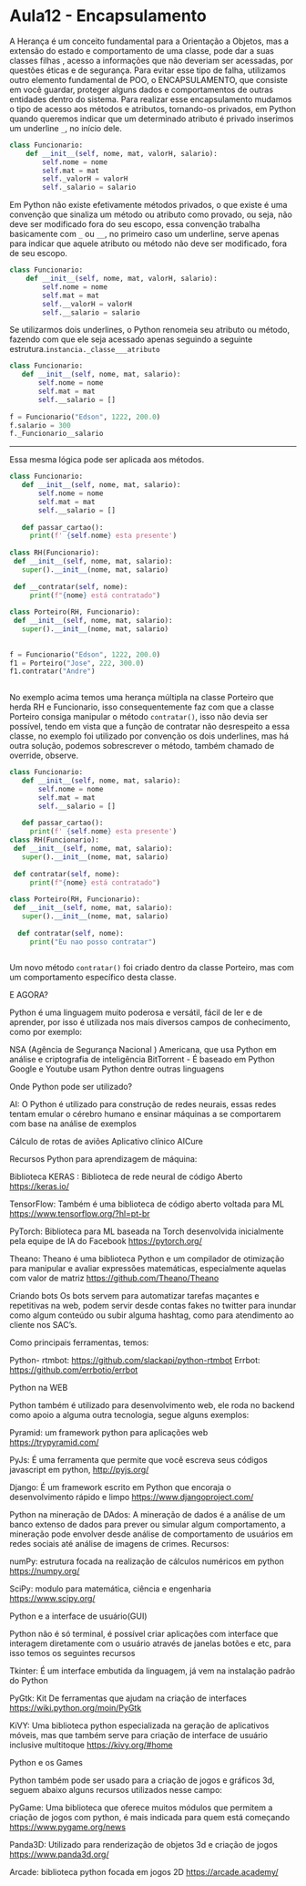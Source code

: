 # Aula12 - Encapsulamento


A Herança é um conceito fundamental para a Orientação a Objetos, mas a extensão do estado e comportamento de uma classe, pode dar a suas classes filhas , 
acesso a informações que não deveriam ser acessadas, por questões éticas e de segurança. Para evitar esse tipo de falha, utilizamos outro elemento fundamental
de POO, o ENCAPSULAMENTO, que consiste em você guardar, proteger alguns dados e comportamentos de outras entidades dentro do sistema. Para realizar esse 
encapsulamento mudamos o tipo de acesso aos métodos e atributos, tornando-os privados, em Python quando queremos indicar que um determinado atributo é 
privado inserimos um underline `_`,  no início dele.

```python
class Funcionario:
    def __init__(self, nome, mat, valorH, salario):
        self.nome = nome
        self.mat = mat
        self._valorH = valorH
        self._salario = salario		

```

Em Python não existe efetivamente métodos privados, o que existe é uma convenção que sinaliza um método ou atributo como provado, ou seja, 
não deve ser modificado fora do seu escopo, essa convenção trabalha basicamente com  `_` ou `__`, no primeiro caso um underline, serve apenas para 
indicar que aquele atributo ou método não deve ser modificado, fora de seu escopo. 
 
```python 
class Funcionario:
    def __init__(self, nome, mat, valorH, salario):
        self.nome = nome
        self.mat = mat
        self.__valorH = valorH
        self.__salario = salario		
```

Se utilizarmos dois underlines, o Python renomeia seu atributo ou método, fazendo com que ele seja acessado apenas seguindo a seguinte estrutura.`instancia._classe___atributo`

```python
class Funcionario:
   def __init__(self, nome, mat, salario):
       self.nome = nome
       self.mat = mat
       self.__salario = []
 
f = Funcionario("Edson", 1222, 200.0)
f.salario = 300
f._Funcionario__salario
```
---
Essa mesma lógica pode ser aplicada aos métodos.

```python
class Funcionario:
   def __init__(self, nome, mat, salario):
       self.nome = nome
       self.mat = mat
       self.__salario = []
 
   def passar_cartao():
     print(f' {self.nome} esta presente')
 
class RH(Funcionario):
 def __init__(self, nome, mat, salario):
   super().__init__(nome, mat, salario)
 
 def __contratar(self, nome):
     print(f"{nome} está contratado")
 
class Porteiro(RH, Funcionario):
 def __init__(self, nome, mat, salario):
   super().__init__(nome, mat, salario)
  
 
f = Funcionario("Edson", 1222, 200.0)
f1 = Porteiro("Jose", 222, 300.0)
f1.contratar("Andre")
 
```
No exemplo acima temos uma herança múltipla na classe Porteiro que herda RH e Funcionario, isso consequentemente faz com que a classe Porteiro
consiga manipular o método `contratar()`, isso não devia ser possível, tendo em vista que a função de contratar não desrespeito a essa classe, 
no exemplo foi utilizado por convenção os dois underlines, mas há outra solução, podemos sobrescrever o método, também chamado de override, observe.



```python
class Funcionario:
   def __init__(self, nome, mat, salario):
       self.nome = nome
       self.mat = mat
       self.__salario = []
 
   def passar_cartao():
     print(f' {self.nome} esta presente')
class RH(Funcionario):
 def __init__(self, nome, mat, salario):
   super().__init__(nome, mat, salario)
 
 def contratar(self, nome):
     print(f"{nome} está contratado")
 
class Porteiro(RH, Funcionario):
 def __init__(self, nome, mat, salario):
   super().__init__(nome, mat, salario)
 
  def contratar(self, nome):
     print("Eu nao posso contratar")
 
 ```
 

Um novo método `contratar()` foi criado dentro da classe Porteiro, mas com um comportamento específico desta classe.

E AGORA?

Python é uma linguagem muito poderosa e versátil, fácil de ler e de aprender, por isso é utilizada nos mais diversos campos de conhecimento, como por exemplo:

NSA (Agência de Segurança Nacional ) Americana, que usa Python em análise e criptografia de inteligência
BitTorrent -  É baseado em Python
Google e Youtube usam Python dentre outras linguagens

Onde Python pode ser utilizado?

AI:
O Python é utilizado para construção de redes neurais, essas redes tentam emular o cérebro humano e ensinar máquinas a se comportarem com base na análise de exemplos

Cálculo de rotas de aviões
Aplicativo clínico AICure

Recursos Python para aprendizagem de máquina:

Biblioteca KERAS : Biblioteca de rede neural de código Aberto
 https://keras.io/

TensorFlow: Também é uma biblioteca de código aberto voltada para ML https://www.tensorflow.org/?hl=pt-br

PyTorch: Biblioteca para ML baseada na Torch desenvolvida inicialmente pela equipe de IA do Facebook
 https://pytorch.org/

Theano: Theano é uma biblioteca Python e um compilador de otimização para manipular e avaliar expressões matemáticas, especialmente aquelas com valor de matriz
https://github.com/Theano/Theano

Criando bots
Os bots servem para automatizar tarefas maçantes e repetitivas na web, podem servir desde contas fakes no twitter para inundar como algum conteúdo ou subir alguma hashtag, como para atendimento ao cliente  nos SAC’s.

Como principais ferramentas, temos:

Python- rtmbot: https://github.com/slackapi/python-rtmbot
Errbot:  https://github.com/errbotio/errbot

Python na WEB

Python também é utilizado para desenvolvimento web, ele roda no backend como apoio a alguma outra tecnologia, segue alguns exemplos:

Pyramid: um framework python para aplicações web
https://trypyramid.com/

PyJs: É uma ferramenta que permite que você escreva seus códigos javascript  em python,
http://pyjs.org/

Django: É um framework escrito em Python que encoraja o desenvolvimento rápido e limpo
https://www.djangoproject.com/

Python na mineração de DAdos:
A mineração de dados é a análise de um banco extenso de dados para prever ou simular algum comportamento, a mineração pode envolver desde análise de comportamento de usuários em redes sociais até análise de imagens de crimes.
Recursos:

numPy: estrutura focada na realização de cálculos numéricos em python
https://numpy.org/

SciPy: modulo para matemática, ciência e engenharia
https://www.scipy.org/

Python e a interface de usuário(GUI)

Python não é só terminal, é possível criar aplicações com interface que interagem diretamente com o usuário através de janelas botões e etc, para isso temos os seguintes recursos

Tkinter: É um interface embutida da linguagem, já vem na instalação padrão do Python

PyGtk: Kit De ferramentas que ajudam na criação de interfaces
https://wiki.python.org/moin/PyGtk

KiVY: Uma biblioteca python especializada na geração de aplicativos móveis, mas que também serve para criação de interface de usuário inclusive multitoque
https://kivy.org/#home

Python e os Games

Python também pode ser usado para a criação de jogos e gráficos 3d, seguem abaixo alguns recursos utilizados nesse campo:

PyGame: 
Uma biblioteca que oferece muitos módulos que permitem a criação de jogos com python, é  mais indicada para quem está começando
https://www.pygame.org/news

Panda3D: Utilizado para renderização de objetos 3d e criação de jogos
https://www.panda3d.org/

Arcade: biblioteca python focada em jogos 2D
https://arcade.academy/


